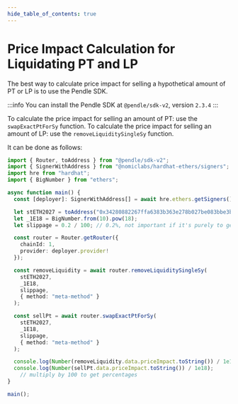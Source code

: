 ```yaml
---
hide_table_of_contents: true
---
```


# Price Impact Calculation for Liquidating PT and LP

The best way to calculate price impact for selling a hypothetical amount of PT or LP is to use the Pendle SDK.

:::info
You can install the Pendle SDK at `@pendle/sdk-v2`, version `2.3.4`
:::

To calculate the price impact for selling an amount of PT: use the `swapExactPtForSy` function.
To calculate the price impact for selling an amount of LP: use the `removeLiquiditySingleSy` function.

It can be done as follows:

```typescript
import { Router, toAddress } from "@pendle/sdk-v2";
import { SignerWithAddress } from "@nomiclabs/hardhat-ethers/signers";
import hre from "hardhat";
import { BigNumber } from "ethers";

async function main() {
  const [deployer]: SignerWithAddress[] = await hre.ethers.getSigners();

  let stETH2027 = toAddress("0x34280882267ffa6383b363e278b027be083bbe3b");
  let _1E18 = BigNumber.from(10).pow(18);
  let slippage = 0.2 / 100; // 0.2%, not important if it's purely to get priceImpact

  const router = Router.getRouter({
    chainId: 1,
    provider: deployer.provider!
  });

  const removeLiquidity = await router.removeLiquiditySingleSy(
    stETH2027,
    _1E18,
    slippage,
    { method: "meta-method" }
  );

  const sellPt = await router.swapExactPtForSy(
    stETH2027,
    _1E18,
    slippage,
    { method: "meta-method" }
  );

  console.log(Number(removeLiquidity.data.priceImpact.toString()) / 1e18); 
  console.log(Number(sellPt.data.priceImpact.toString()) / 1e18);
	// multiply by 100 to get percentages 
}

main();
```